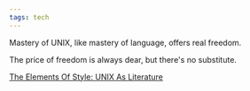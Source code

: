 ```yaml
---
tags: tech
---
```


Mastery of UNIX, like mastery of language, offers real freedom. 

The price of freedom is always dear, but there's no substitute. 

[The Elements Of Style: UNIX As Literature](http://theody.net/elements.html)